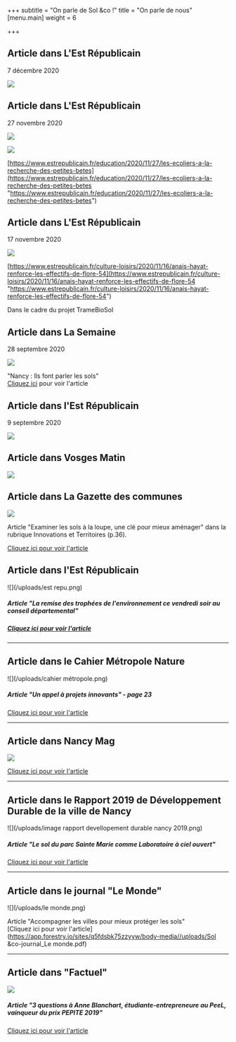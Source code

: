 +++
subtitle = "On parle de Sol &co !"
title = "On parle de nous"
[menu.main]
weight = 6

+++
## Article dans L'Est Républicain

7 décembre 2020

![](/uploads/article-7-dec-2020.png)

## Article dans L'Est Républicain

27 novembre 2020

![](/uploads/est-repu-brabois.png)

![](/uploads/photo-est-repu-brabois.jpg)

[https://www.estrepublicain.fr/education/2020/11/27/les-ecoliers-a-la-recherche-des-petites-betes](https://www.estrepublicain.fr/education/2020/11/27/les-ecoliers-a-la-recherche-des-petites-betes "https://www.estrepublicain.fr/education/2020/11/27/les-ecoliers-a-la-recherche-des-petites-betes")

## Article dans L'Est Républicain

17 novembre 2020

![](/uploads/est-republicain-nancy-mardi-17-novembre-2020_2.png)

[https://www.estrepublicain.fr/culture-loisirs/2020/11/16/anais-hayat-renforce-les-effectifs-de-flore-54](https://www.estrepublicain.fr/culture-loisirs/2020/11/16/anais-hayat-renforce-les-effectifs-de-flore-54 "https://www.estrepublicain.fr/culture-loisirs/2020/11/16/anais-hayat-renforce-les-effectifs-de-flore-54")

Dans le cadre du projet TrameBioSol

## Article dans La Semaine

28 septembre 2020

![](/uploads/la-semaine.jpg)

"Nancy : Ils font parler les sols"  
[Cliquez ici](https://www.lasemaine.fr/nancy-ils-font-parler-les-sols/) pour voir l'article

## Article dans l'Est Républicain

9 septembre 2020

![](/uploads/articleestrepu-jardins-de-curie.png)

## Article dans Vosges Matin

![](/uploads/juin_2020_edition_speciale_environnement-vosges-matin.jpg)

## Article dans La Gazette des communes

![](/uploads/territorial-gazette.jpg)

Article "Examiner les sols à la loupe, une clé pour mieux aménager" dans la rubrique Innovations et Territoires (p.36).

[Cliquez ici pour voir l'article](http://pvsamplersla6.immanens.com/fr/pvPageH5B.asp?puc=6547&nu=2513&pa=1#36 "La Gazette")

## Article dans l'Est Républicain

![](/uploads/est repu.png)

##### Article "La remise des trophées de l'environnement ce vendredi soir au conseil départemental"

##### [Cliquez ici pour voir l'article](https://www.estrepublicain.fr/edition-nancy-et-agglomeration/2019/12/13/la-remise-des-trophees-de-l-environnement-ce-vendredi-soir-au-conseil-departemental)

***

## Article dans le Cahier Métropole Nature

![](/uploads/cahier métropole.png)

##### Article "Un appel à projets innovants" - page 23

[Cliquez ici pour voir l'article]()

***

## Article dans Nancy Mag

![](/uploads/kX86Jg_6_400x400.jpg)

[Cliquez ici pour voir l'article](https://www.nancy.fr/photosvideos/ils-font-nancy-684/anne-blanchard-16564.html?cHash=5e9a9be34100d791834c7454e9b64887)

***

## Article dans le Rapport 2019 de Développement Durable de la ville de Nancy

![](/uploads/image rapport devellopement durable nancy 2019.png)

##### Article "Le sol du parc Sainte Marie comme Laboratoire à ciel ouvert"

[Cliquez ici pour voir l'article](http://ensaia.univ-lorraine.fr/telechargements/rdd_2019_basse_def.pdf)

***

## Article dans le journal "Le Monde"

![](/uploads/le monde.png)

Article "Accompagner les villes pour mieux protéger les sols"  
[Cliquez ici pour voir l'article](https://app.forestry.io/sites/q5fdsbk75zzyyw/body-media//uploads/Sol &co-journal_Le monde.pdf)

***

## Article dans "Factuel"

![](/uploads/factuel.png)

##### Article "3 questions à Anne Blanchart, étudiante-entrepreneure au PeeL, vainqueur du prix PEPITE 2019"

[Cliquez ici pour voir l'article](https://factuel.univ-lorraine.fr/node/12448)